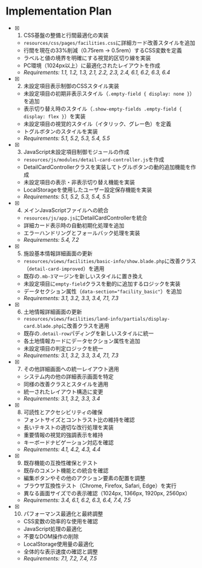 # Implementation Plan

- [x] 1. CSS基盤の整備と行間最適化の実装
  - `resources/css/pages/facilities.css`に詳細カード改善スタイルを追加
  - 行間を現在の33%削減（0.75rem → 0.5rem）するCSS変数を定義
  - ラベルと値の境界を明確にする視覚的区切り線を実装
  - PC環境（1024px以上）に最適化されたレイアウトを作成
  - _Requirements: 1.1, 1.2, 1.3, 2.1, 2.2, 2.3, 2.4, 6.1, 6.2, 6.3, 6.4_

- [x] 2. 未設定項目表示制御のCSSスタイル実装
  - 未設定項目の初期非表示スタイル（`.empty-field { display: none }`）を追加
  - 表示切り替え時のスタイル（`.show-empty-fields .empty-field { display: flex }`）を実装
  - 未設定項目の視覚的スタイル（イタリック、グレー色）を定義
  - トグルボタンのスタイルを実装
  - _Requirements: 5.1, 5.2, 5.3, 5.4, 5.5_

- [x] 3. JavaScript未設定項目制御モジュールの作成
  - `resources/js/modules/detail-card-controller.js`を作成
  - DetailCardControllerクラスを実装してトグルボタンの動的追加機能を作成
  - 未設定項目の表示・非表示切り替え機能を実装
  - LocalStorageを使用したユーザー設定保存機能を実装
  - _Requirements: 5.1, 5.2, 5.3, 5.4, 5.5_

- [x] 4. メインJavaScriptファイルへの統合
  - `resources/js/app.js`にDetailCardControllerを統合
  - 詳細カード表示時の自動初期化処理を追加
  - エラーハンドリングとフォールバック処理を実装
  - _Requirements: 5.4, 7.2_

- [x] 5. 施設基本情報詳細画面の更新
  - `resources/views/facilities/basic-info/show.blade.php`に改善クラス（`detail-card-improved`）を適用
  - 既存の`.mb-3`マージンを新しいスタイルに置き換え
  - 未設定項目に`empty-field`クラスを動的に追加するロジックを実装
  - データセクション属性（`data-section="facility_basic"`）を追加
  - _Requirements: 3.1, 3.2, 3.3, 3.4, 7.1, 7.3_

- [x] 6. 土地情報詳細画面の更新
  - `resources/views/facilities/land-info/partials/display-card.blade.php`に改善クラスを適用
  - 既存の`.detail-row`パディングを新しいスタイルに統一
  - 各土地情報カードにデータセクション属性を追加
  - 未設定項目の判定ロジックを統一
  - _Requirements: 3.1, 3.2, 3.3, 3.4, 7.1, 7.3_

- [x] 7. その他詳細画面への統一レイアウト適用
  - システム内の他の詳細表示画面を特定
  - 同様の改善クラスとスタイルを適用
  - 統一されたレイアウト構造に変更
  - _Requirements: 3.1, 3.2, 3.3, 3.4_

- [x] 8. 可読性とアクセシビリティの確保
  - フォントサイズとコントラスト比の維持を確認
  - 長いテキストの適切な改行処理を実装
  - 重要情報の視覚的強調表示を維持
  - キーボードナビゲーション対応を確認
  - _Requirements: 4.1, 4.2, 4.3, 4.4_

- [x] 9. 既存機能の互換性確保とテスト
  - 既存のコメント機能との統合を確認
  - 編集ボタンやその他のアクション要素の配置を調整
  - ブラウザ互換性テスト（Chrome, Firefox, Safari, Edge）を実行
  - 異なる画面サイズでの表示確認（1024px, 1366px, 1920px, 2560px）
  - _Requirements: 3.4, 6.1, 6.2, 6.3, 6.4, 7.4, 7.5_

- [x] 10. パフォーマンス最適化と最終調整
  - CSS変数の効率的な使用を確認
  - JavaScript処理の最適化
  - 不要なDOM操作の削除
  - LocalStorage使用量の最適化
  - 全体的な表示速度の確認と調整
  - _Requirements: 7.1, 7.2, 7.4, 7.5_